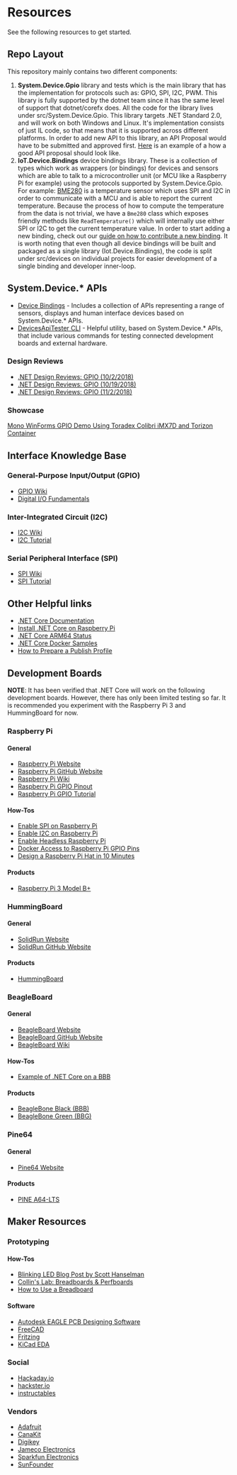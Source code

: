 # Resources
See the following resources to get started.

## Repo Layout

This repository mainly contains two different components:

1. **System.Device.Gpio** library and tests which is the main library that has the implementation for protocols such as: GPIO, SPI, I2C, PWM. This library is fully supported by the dotnet team since it has the same level of support that dotnet/corefx does. All the code for the library lives under src/System.Device.Gpio. This library targets .NET Standard 2.0, and will work on both Windows and Linux. It's implementation consists of just IL code, so that means that it is supported across different platforms. In order to add new API to this library, an API Proposal would have to be submitted and approved first. [Here](https://github.com/dotnet/iot/issues/122) is an example of a how a good API proposal should look like.
1. **IoT.Device.Bindings** device bindings library. These is a collection of types which work as wrappers (or bindings) for devices and sensors which are able to talk to a microcontroller unit (or MCU like a Raspberry Pi for example) using the protocols supported by System.Device.Gpio. For example: [BME280](/src/devices/Bmxx80/README.md) is a temperature sensor which uses SPI and I2C in order to communicate with a MCU and is able to report the current temperature. Because the process of how to compute the temperature from the data is not trivial, we have a `Bme280` class which exposes friendly methods like `ReadTemperature()` which will internally use either SPI or I2C to get the current temperature value. In order to start adding a new binding, check out our [guide on how to contribute a new binding](/tools/templates/DeviceBindingTemplate/README.md). It is worth noting that even though all device bindings will be built and packaged as a single library (Iot.Device.Bindings), the code is split under src/devices on individual projects for easier development of a single binding and developer inner-loop.

## System.Device.* APIs

* [Device Bindings](https://github.com/dotnet/iot/tree/master/src/devices) - Includes a collection of APIs representing a range of sensors, displays and human interface devices based on System.Device.* APIs.
* [DevicesApiTester CLI](https://github.com/dotnet/iot/tree/master/tools/DevicesApiTester) - Helpful utility, based on System.Device.* APIs, that include various commands for testing connected development boards and external hardware.

### Design Reviews
* [.NET Design Reviews: GPIO (10/2/2018)](https://youtu.be/OK0jDe8wtyg)
* [.NET Design Reviews: GPIO (10/19/2018)](https://youtu.be/wtkPtOpI3CA)
* [.NET Design Reviews: GPIO (11/2/2018)](https://youtu.be/UZc3sbJ0-PI)

### Showcase
[Mono WinForms GPIO Demo Using Toradex Colibri iMX7D and Torizon Container](https://www.youtube.com/watch?v=1d3g2VDZyXE)

## Interface Knowledge Base
### General-Purpose Input/Output (GPIO)
* [GPIO Wiki](https://en.wikipedia.org/wiki/General-purpose_input/output)
* [Digital I/O Fundamentals](http://www.ni.com/white-paper/3405/en/#toc1)

### Inter-Integrated Circuit (I2C)
* [I2C Wiki](https://en.wikipedia.org/wiki/I%C2%B2C)
* [I2C Tutorial](https://learn.sparkfun.com/tutorials/i2c/all)

### Serial Peripheral Interface (SPI)
* [SPI Wiki](https://en.wikipedia.org/wiki/Serial_Peripheral_Interface)
* [SPI Tutorial](https://learn.sparkfun.com/tutorials/serial-peripheral-interface-spi/all)

## Other Helpful links
* [.NET Core Documentation](https://docs.microsoft.com/dotnet/)
* [Install .NET Core on Raspberry Pi](https://github.com/dotnet/core/blob/master/samples/RaspberryPiInstructions.md)
* [.NET Core ARM64 Status](https://github.com/dotnet/announcements/issues/82)
* [.NET Core Docker Samples](https://github.com/dotnet/dotnet-docker/tree/master/samples)
* [How to Prepare a Publish Profile](How-to-Deploy-an-IoT-App.md)

## Development Boards
**NOTE**: It has been verified that .NET Core will work on the following development boards.  However, there has only been limited testing so far.  It is recommended you experiment with the Raspberry Pi 3 and HummingBoard for now.

### Raspberry Pi
#### General
* [Raspberry Pi Website](https://www.raspberrypi.org/)
* [Raspberry Pi GitHub Website](https://github.com/raspberrypi)
* [Raspberry Pi Wiki](https://en.wikipedia.org/wiki/Raspberry_Pi)
* [Raspberry Pi GPIO Pinout](https://learn.sparkfun.com/tutorials/raspberry-gpio/gpio-pinout)
* [Raspberry Pi GPIO Tutorial](https://learn.sparkfun.com/tutorials/raspberry-gpio/all)

#### How-Tos
* [Enable SPI on Raspberry Pi](https://www.raspberrypi-spy.co.uk/2014/08/enabling-the-spi-interface-on-the-raspberry-pi/)
* [Enable I2C on Raspberry Pi](https://www.raspberrypi-spy.co.uk/2014/11/enabling-the-i2c-interface-on-the-raspberry-pi/)
* [Enable Headless Raspberry Pi](https://hackernoon.com/raspberry-pi-headless-install-462ccabd75d0)
* [Docker Access to Raspberry Pi GPIO Pins](https://stackoverflow.com/questions/30059784/docker-access-to-raspberry-pi-gpio-pins)
* [Design a Raspberry Pi Hat in 10 Minutes](https://www.youtube.com/watch?v=1P7GOLFCCgs)

#### Products
* [Raspberry Pi 3 Model B+](https://www.raspberrypi.org/products/raspberry-pi-3-model-b-plus/)

### HummingBoard
#### General
* [SolidRun Website](https://www.solid-run.com/)
* [SolidRun GitHub Website](https://github.com/SolidRun)

#### Products
* [HummingBoard](https://www.solid-run.com/nxp-family/hummingboard/)

### BeagleBoard
#### General
* [BeagleBoard Website](https://beagleboard.org/bone)
* [BeagleBoard GitHub Website](https://github.com/beagleboard)
* [BeagleBoard Wiki](https://en.wikipedia.org/wiki/BeagleBoard)

#### How-Tos
* [Example of .NET Core on a BBB](https://github.com/Redouane64/beaglebone-dotnet/tree/master/Examples/LEDBlink)

#### Products
* [BeagleBone Black (BBB)](https://beagleboard.org/black)
* [BeagleBone Green (BBG)](https://beagleboard.org/green)

### Pine64
#### General
* [Pine64 Website](https://www.pine64.org/)

#### Products
* [PINE A64-LTS](https://www.pine64.org/?page_id=46823)

## Maker Resources

### Prototyping
#### How-Tos
* [Blinking LED Blog Post by Scott Hanselman](https://www.hanselman.com/blog/InstallingTheNETCore2xSDKOnARaspberryPiAndBlinkingAnLEDWithSystemDeviceGpio.aspx)
* [Collin's Lab: Breadboards & Perfboards](https://www.youtube.com/watch?v=w0c3t0fJhXU)
* [How to Use a Breadboard](https://www.youtube.com/watch?v=6WReFkfrUIk)

#### Software
* [Autodesk EAGLE PCB Designing Software](https://www.autodesk.com/products/eagle/free-download)
* [FreeCAD](https://www.freecadweb.org/downloads.php)
* [Fritzing](http://fritzing.org/home/)
* [KiCad EDA](http://kicad-pcb.org/)

### Social
* [Hackaday.io](https://hackaday.io/)
* [hackster.io](https://www.hackster.io/)
* [instructables](https://www.instructables.com/)

### Vendors
* [Adafruit](https://www.adafruit.com/)
* [CanaKit](https://www.canakit.com/)
* [Digikey](https://www.digikey.com/)
* [Jameco Electronics](https://www.jameco.com)
* [Sparkfun Electronics](https://www.sparkfun.com)
* [SunFounder](https://www.sunfounder.com/)
